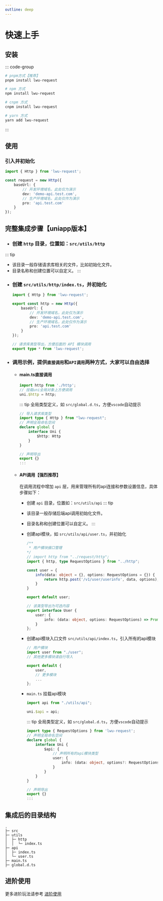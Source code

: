 ```yaml
---
outline: deep
---
```


# 快速上手

## 安装

::: code-group
```bash [pnpm]
# pnpm方式【推荐】
pnpm install lwu-request
```
```bash [npm]
# npm 方式
npm install lwu-request
```
```bash [cnpm]
# cnpm 方式
cnpm install lwu-request
```
```bash [yarn]
# yarn 方式
yarn add lwu-request
```
:::

## 使用
### 引入并初始化
```ts
import { Http } from 'lwu-request';

const request = new Http({
	baseUrl: {
		// 开发环境域名，此处仅为演示
		dev: 'demo-api.test.com',
		// 生产环境域名，此处仅作为演示
		pro: 'api.test.com'
	}
});
```

## 完整集成步骤【uniapp版本】
+ ### 创建 `http` 目录，位置如：`src/utils/http`
::: tip
+ 该目录一般存储请求库相关的文件，比如初始化文件。
+ 目录名称和创建位置可以自定义。
:::
+ ### 创建 `src/utils/http/index.ts`，并初始化
	```ts
	import { Http } from 'lwu-request';

	export const http = new Http({
		baseUrl: {
			// 开发环境域名，此处仅为演示
			dev: 'demo-api.test.com',
			// 生产环境域名，此处仅作为演示
			pro: 'api.test.com'
		}
	});

	// 请求库类型导出，方便后面的 API 模块调用
	export type * from 'lwu-request';
	```
+ ### 调用示例，提供`直接调用`和`API调用`两种方式，大家可以自由选择
	+ #### main.ts直接调用
		```ts
		import http from './http';
		// 挂载uni全局对象上方便调用
		uni.$http = http;
		```
		::: tip
		全局类型定义，如 `src/global.d.ts`，方便`vscode`自动提示
		```ts
		// 导入请求库类型
		import type { Http } from "lwu-request";
		// 声明全局命名空间
		declare global {
			interface Uni {
				$http: Http
			}
		}

		// 声明导出
		export {}
		:::
	+ #### API调用【强烈推荐】
		在调用流程中增加 `api` 层，用来管理所有的api连接和参数设置信息，具体步骤如下：

		+ 创建 `api` 目录，位置如：`src/utils/api`
		::: tip
		+ 该目录一般存储后端api调用初始化文件。
		+ 目录名称和创建位置可以自定义。
		:::

		+ 创建api模块，如 `src/utils/api/user.ts`，并初始化
			```ts
			/**
			 * 用户模块接口管理
			*/
			// import http from "../request/http";
			import { http, type RequestOptions } from "../http";

			const user = {
				info(data: object = {}, options: RequestOptions = {}) {
					return http.post('/v1/user/userinfo', data, options);
				}
			}

			export default user;

			// 该类型导出为可选内容
			export interface User {
				user: {
					info: (data: object, options: RequestOptions) => Promise<unknown>
				}
			};
			```
		+ 创建api模块入口文件 `src/utils/api/index.ts`，引入所有的api模块
			```ts
			// 用户模块
			import user from "./user";
			// 其他更多模块请自行导入
			
			export default {
				user,
				// 更多模块
				...
			};
			```
		+ `main.ts` 挂载api模块
			```ts
			import api from "./utils/api";

			uni.$api = api;
			```

			::: tip
			全局类型定义，如 `src/global.d.ts`，方便`vscode`自动提示

			```ts
			import type { RequestOptions } from 'lwu-request';
			// 声明全局命名空间
			declare global {
				interface Uni {
					$api: {
						// 声明所有的api模块类型
						user: {
							info: (data: object, options?: RequestOptions) => Promise<any>;
						}
					}
				}
			}

			// 声明导出
			export {}
			:::
## 集成后的目录结构
```
.
├─ src
├─ utils
│  ├─ http
│  │  └─ index.ts
├─ api
│  ├─ index.ts
│  └─ user.ts
├─ main.ts
├─ global.d.ts
```

## 进阶使用
更多进阶玩法请参考 [进阶使用](/advanced)